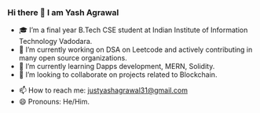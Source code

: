 ### Hi there 👋 I am Yash Agrawal

<!--
**yashagrawal3107/yashagrawal3107** is a ✨ _special_ ✨ repository because its `README.md` (this file) appears on your GitHub profile.
Here are some ideas to get you started:
- 🤔 I’m looking for help with 
-->

- 🎓 I’m a final year B.Tech CSE student at Indian Institute of Information Technology Vadodara.   
- 🔭 I’m currently working on DSA on Leetcode and actively contributing in many open source organizations.
- 🌱 I’m currently learning Dapps development, MERN, Solidity.
- 👯 I’m looking to collaborate on projects related to Blockchain.
<!-- - 💬 Ask me about Cpp.-->
- 📫 How to reach me: justyashagrawal31@gmail.com
- 😄 Pronouns: He/Him.
<!-- - ⚡ Fun fact: **Tea is a key** to make me work anything.
 -->
